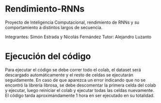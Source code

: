# Rendimiento-RNNs
Proyecto de Inteligencia Computacional, rendimiento de RNNs y su comportamiento a distintos largos de secuencia.

Integrantes: Simón Estrada y Nicolás Fernández
Tutor: Alejandro Luzanto

# Ejecución del código

Para ejecutar el código se debe correr todo el colab, el dataset será descargado automáticamente y el resto de celdas se ejecutarán seguidamente. En caso de que aparezca un error indicando que no se encontró la librería librosa, se debe descomentar la primera celda del colab y ejecutar, luego reiniciar el colab y ejecutar todas las celdas nuevamente. El código tarda aproximandamente 1 hora en ser ejecutado en su totalidad.
